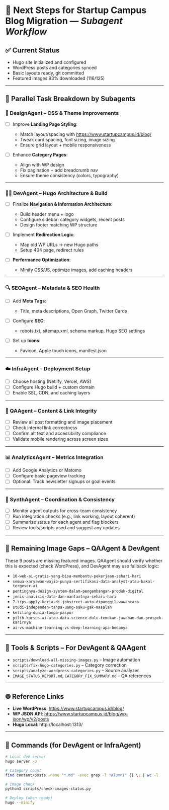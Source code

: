 # 🚀 Next Steps for Startup Campus Blog Migration — *Subagent Workflow*

## ✅ Current Status
- Hugo site initialized and configured
- WordPress posts and categories synced
- Basic layouts ready, git committed
- Featured images 93% downloaded (116/125)

---

## 🧩 Parallel Task Breakdown by Subagents

### 🎨 DesignAgent – CSS & Theme Improvements
- [ ] Improve **Landing Page Styling**:
  - Match layout/spacing with https://www.startupcampus.id/blog/
  - Tweak card spacing, font sizing, image sizing
  - Ensure grid layout + mobile responsiveness

- [ ] Enhance **Category Pages**:
  - Align with WP design
  - Fix pagination + add breadcrumb nav
  - Ensure theme consistency (colors, typography)

---

### 👩‍💻 DevAgent – Hugo Architecture & Build
- [ ] Finalize **Navigation & Information Architecture**:
  - Build header menu + logo
  - Configure sidebar: category widgets, recent posts
  - Design footer matching WP structure

- [ ] Implement **Redirection Logic**:
  - Map old WP URLs → new Hugo paths
  - Setup 404 page, redirect rules

- [ ] **Performance Optimization**:
  - Minify CSS/JS, optimize images, add caching headers

---

### 🔍 SEOAgent – Metadata & SEO Health
- [ ] Add **Meta Tags**:
  - Title, meta descriptions, Open Graph, Twitter Cards

- [ ] Configure **SEO**:
  - robots.txt, sitemap.xml, schema markup, Hugo SEO settings

- [ ] Set up **Icons**:
  - Favicon, Apple touch icons, manifest.json

---

### ☁️ InfraAgent – Deployment Setup
- [ ] Choose hosting (Netlify, Vercel, AWS)
- [ ] Configure Hugo build + custom domain
- [ ] Enable SSL, CDN, and caching layers

---

### 🧪 QAAgent – Content & Link Integrity
- [ ] Review all post formatting and image placement
- [ ] Check internal link correctness
- [ ] Confirm alt text and accessibility compliance
- [ ] Validate mobile rendering across screen sizes

---

### 📊 AnalyticsAgent – Metrics Integration
- [ ] Add Google Analytics or Matomo
- [ ] Configure basic pageview tracking
- [ ] Optional: Track newsletter signups or goal events

---

### 🧠 SynthAgent – Coordination & Consistency
- [ ] Monitor agent outputs for cross-team consistency
- [ ] Run integration checks (e.g., link working, layout coherent)
- [ ] Summarize status for each agent and flag blockers
- [ ] Review tools/scripts used and suggest any updates

---

## 📸 Remaining Image Gaps – QAAgent & DevAgent
These 9 posts are missing featured images. QAAgent should verify whether this is expected (check WordPress), and DevAgent may use fallback logic:

- `10-web-ai-gratis-yang-bisa-membantu-pekerjaan-sehari-hari`
- `semua-karyawan-wajib-punya-sertifikasi-data-analyst-atau-bakal-tergeser-ai`
- `pentingnya-design-system-dalam-pengembangan-produk-digital`
- `jenis-analisis-data-dan-manfaatnya-sehari-hari`
- `7-tips-apply-kerja-di-jobstreet-auto-dipanggil-wawancara`
- `studi-independen-tanpa-uang-saku-gak-masalah`
- `keliling-dunia-tanpa-paspor`
- `pilih-kursus-ai-atau-data-science-dulu-temukan-jawaban-dan-prospek-karirnya`
- `ai-vs-machine-learning-vs-deep-learning-apa-bedanya`

---

## 🧰 Tools & Scripts – For DevAgent & QAAgent
- `scripts/download-all-missing-images.py` – Image automation
- `scripts/fix-hugo-categories.py` – Category correction
- `scripts/analyze-wordpress-categories.py` – Source analyzer
- `IMAGE_STATUS_REPORT.md`, `CATEGORY_FIX_SUMMARY.md` – QA references

---

## 🌐 Reference Links
- **Live WordPress**: https://www.startupcampus.id/blog/
- **WP JSON API**: https://www.startupcampus.id/blog/wp-json/wp/v2/posts
- **Hugo Local**: http://localhost:1313/

---

## 🔧 Commands (for DevAgent or InfraAgent)
```bash
# Local dev server
hugo server -D

# Category count
find content/posts -name "*.md" -exec grep -l "Alumni" {} \; | wc -l

# Image check
python3 scripts/check-images-status.py

# Deploy (when ready)
hugo --minify
